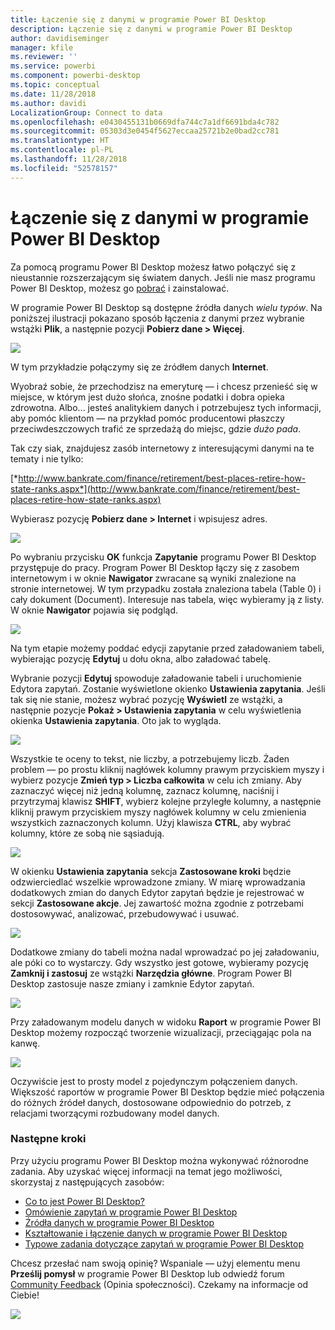```yaml
---
title: Łączenie się z danymi w programie Power BI Desktop
description: Łączenie się z danymi w programie Power BI Desktop
author: davidiseminger
manager: kfile
ms.reviewer: ''
ms.service: powerbi
ms.component: powerbi-desktop
ms.topic: conceptual
ms.date: 11/28/2018
ms.author: davidi
LocalizationGroup: Connect to data
ms.openlocfilehash: e0430455131b0669dfa744c7a1df6691bda4c782
ms.sourcegitcommit: 05303d3e0454f5627eccaa25721b2e0bad2cc781
ms.translationtype: HT
ms.contentlocale: pl-PL
ms.lasthandoff: 11/28/2018
ms.locfileid: "52578157"
---
```

# <a name="connect-to-data-in-power-bi-desktop"></a>Łączenie się z danymi w programie Power BI Desktop
Za pomocą programu Power BI Desktop możesz łatwo połączyć się z nieustannie rozszerzającym się światem danych. Jeśli nie masz programu Power BI Desktop, możesz go [pobrać](http://go.microsoft.com/fwlink/?LinkID=521662) i zainstalować.

W programie Power BI Desktop są dostępne źródła danych *wielu typów*. Na poniższej ilustracji pokazano sposób łączenia z danymi przez wybranie wstążki **Plik**, a następnie pozycji **Pobierz dane \> Więcej**.

![](media/desktop-connect-to-data/getdatavid_smallv2.gif)

W tym przykładzie połączymy się ze źródłem danych **Internet**.

Wyobraź sobie, że przechodzisz na emeryturę — i chcesz przenieść się w miejsce, w którym jest dużo słońca, znośne podatki i dobra opieka zdrowotna. Albo... jesteś analitykiem danych i potrzebujesz tych informacji, aby pomóc klientom — na przykład pomóc producentowi płaszczy przeciwdeszczowych trafić ze sprzedażą do miejsc, gdzie *dużo pada*.

Tak czy siak, znajdujesz zasób internetowy z interesującymi danymi na te tematy i nie tylko:

[*http://www.bankrate.com/finance/retirement/best-places-retire-how-state-ranks.aspx*](http://www.bankrate.com/finance/retirement/best-places-retire-how-state-ranks.aspx)

Wybierasz pozycję **Pobierz dane \> Internet** i wpisujesz adres.

![](media/desktop-connect-to-data/connecttodata_3.png)

Po wybraniu przycisku **OK** funkcja **Zapytanie** programu Power BI Desktop przystępuje do pracy. Program Power BI Desktop łączy się z zasobem internetowym i w oknie **Nawigator** zwracane są wyniki znalezione na stronie internetowej. W tym przypadku została znaleziona tabela (Table 0) i cały dokument (Document). Interesuje nas tabela, więc wybieramy ją z listy. W oknie **Nawigator** pojawia się podgląd.

![](media/desktop-connect-to-data/datasources_fromnavigatordialog.png)

Na tym etapie możemy poddać edycji zapytanie przed załadowaniem tabeli, wybierając pozycję **Edytuj** u dołu okna, albo załadować tabelę.

Wybranie pozycji **Edytuj** spowoduje załadowanie tabeli i uruchomienie Edytora zapytań. Zostanie wyświetlone okienko **Ustawienia zapytania**. Jeśli tak się nie stanie, możesz wybrać pozycję **Wyświetl** ze wstążki, a następnie pozycje **Pokaż \> Ustawienia zapytania** w celu wyświetlenia okienka **Ustawienia zapytania**. Oto jak to wygląda.

![](media/desktop-connect-to-data/designer_gsg_editquery.png)

Wszystkie te oceny to tekst, nie liczby, a potrzebujemy liczb. Żaden problem — po prostu kliknij nagłówek kolumny prawym przyciskiem myszy i wybierz pozycje **Zmień typ \> Liczba całkowita** w celu ich zmiany. Aby zaznaczyć więcej niż jedną kolumnę, zaznacz kolumnę, naciśnij i przytrzymaj klawisz **SHIFT**, wybierz kolejne przyległe kolumny, a następnie kliknij prawym przyciskiem myszy nagłówek kolumny w celu zmienienia wszystkich zaznaczonych kolumn. Użyj klawisza **CTRL**, aby wybrać kolumny, które ze sobą nie sąsiadują.

![](media/desktop-connect-to-data/designer_gsg_changedatatype.png)

W okienku **Ustawienia zapytania** sekcja **Zastosowane kroki** będzie odzwierciedlać wszelkie wprowadzone zmiany. W miarę wprowadzania dodatkowych zmian do danych Edytor zapytań będzie je rejestrować w sekcji **Zastosowane akcje**. Jej zawartość można zgodnie z potrzebami dostosowywać, analizować, przebudowywać i usuwać.

![](media/desktop-connect-to-data/designer_gsg_appliedsteps_changedtype.png)

Dodatkowe zmiany do tabeli można nadal wprowadzać po jej załadowaniu, ale póki co to wystarczy. Gdy wszystko jest gotowe, wybieramy pozycję **Zamknij i zastosuj** ze wstążki **Narzędzia główne**. Program Power BI Desktop zastosuje nasze zmiany i zamknie Edytor zapytań.

![](media/desktop-connect-to-data/connecttodata_closenload.png)

Przy załadowanym modelu danych w widoku **Raport** w programie Power BI Desktop możemy rozpocząć tworzenie wizualizacji, przeciągając pola na kanwę.

![](media/desktop-connect-to-data/connecttodata_dragontoreportview.png)

Oczywiście jest to prosty model z pojedynczym połączeniem danych. Większość raportów w programie Power BI Desktop będzie mieć połączenia do różnych źródeł danych, dostosowane odpowiednio do potrzeb, z relacjami tworzącymi rozbudowany model danych. 

### <a name="next-steps"></a>Następne kroki
Przy użyciu programu Power BI Desktop można wykonywać różnorodne zadania. Aby uzyskać więcej informacji na temat jego możliwości, skorzystaj z następujących zasobów:

* [Co to jest Power BI Desktop?](desktop-what-is-desktop.md)
* [Omówienie zapytań w programie Power BI Desktop](desktop-query-overview.md)
* [Źródła danych w programie Power BI Desktop](desktop-data-sources.md)
* [Kształtowanie i łączenie danych w programie Power BI Desktop](desktop-shape-and-combine-data.md)
* [Typowe zadania dotyczące zapytań w programie Power BI Desktop](desktop-common-query-tasks.md)   

Chcesz przesłać nam swoją opinię? Wspaniale — użyj elementu menu **Prześlij pomysł** w programie Power BI Desktop lub odwiedź forum [Community Feedback](http://community.powerbi.com/t5/Community-Feedback/bd-p/community-feedback) (Opinia społeczności). Czekamy na informacje od Ciebie!

![](media/desktop-connect-to-data/sendfeedback.png)

